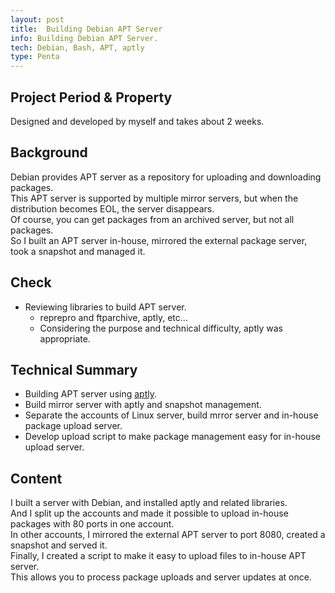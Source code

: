 ```yaml
---
layout: post
title:  Building Debian APT Server
info: Building Debian APT Server.
tech: Debian, Bash, APT, aptly
type: Penta
---
```


## Project Period & Property
Designed and developed by myself and takes about 2 weeks.


## Background
Debian provides APT server as a repository for uploading and downloading packages.  
This APT server is supported by multiple mirror servers, but when the distribution becomes EOL, the server disappears.  
Of course, you can get packages from an archived server, but not all packages.  
So I built an APT server in-house, mirrored the external package server, took a snapshot and managed it.  


## Check
- Reviewing libraries to build APT server.
  - reprepro and ftparchive, aptly, etc...
  - Considering the purpose and technical difficulty, aptly was appropriate.


## Technical Summary
- Building APT server using [aptly](https://www.aptly.info/).
- Build mirror server with aptly and snapshot management.
- Separate the accounts of Linux server, build mrror server and in-house package upload server.
- Develop upload script to make package management easy for in-house upload server.



## Content
I built a server with Debian, and installed aptly and related libraries.  
And I split up the accounts and made it possible to upload in-house packages with 80 ports in one account.  
In other accounts, I mirrored the external APT server to port 8080, created a snapshot and served it.  
Finally, I created a script to make it easy to upload files to in-house APT server.  
This allows you to process package uploads and server updates at once.
